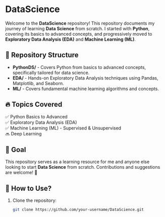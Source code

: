 # DataScience 

Welcome to the **DataScience** repository! This repository documents my journey of learning **Data Science** from scratch. I started with **Python**, covering its basics to advanced concepts, and progressively moved to **Exploratory Data Analysis (EDA)** and **Machine Learning (ML)**.

## 📂 Repository Structure
- **PythonDS/** - Covers Python from basics to advanced concepts, specifically tailored for data science.
- **EDA/** - Hands-on Exploratory Data Analysis techniques using Pandas, Matplotlib, and Seaborn.
- **ML/** - Covers fundamental machine learning algorithms and concepts.

## 🔥 Topics Covered
✅ Python Basics to Advanced  
✅ Exploratory Data Analysis (EDA)  
✅ Machine Learning (ML) - Supervised & Unsupervised  
🔜 Deep Learning  

## 🎯 Goal
This repository serves as a learning resource for me and anyone else looking to start **Data Science** from scratch. Contributions and suggestions are welcome! 🤝

## 📌 How to Use?
1. Clone the repository:
   ```bash
   git clone https://github.com/your-username/DataScience.git
